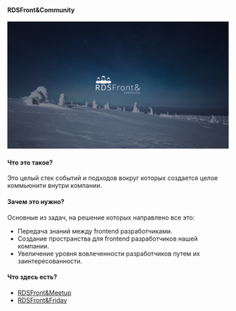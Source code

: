 #### RDSFront&Community

![RDSFront&Community Logo](/_images/community_logo.png)

#### Что это такое?
Это целый стек событий и подходов вокруг которых создается целое коммьюнити внутри компании. 

#### Зачем это нужно?

Основные из задач, на решение которых направлено все это:
- Передача знаний между frontend разработчиками.
- Создание пространства для frontend разработчиков нашей компании.
- Увеличение уровня вовлеченности разработчиков путем их заинтересованности.

#### Что здесь есть?
- [RDSFront&Meetup](/RDSFront&Meetup)
- [RDSFront&Friday](/RDSFront&Friday)